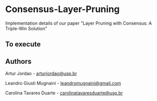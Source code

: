 # Consensus-Layer-Pruning
Implementation details of our paper "Layer Pruning with Consensus: A Triple-Win Solution"

## To execute

## Authors

   Artur Jordao - arturjordao@usp.br

   Leandro Giusti Mugnaini - leandromugnaini@gmail.com
   
   Carolina Tavares Duarte - carolinatavaresduarte@usp.br
